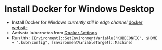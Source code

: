 # Install Docker for Windows Desktop

* Install Docker for Windows *currently still in edge channel* [docker website](https://www.docker.com/docker-windows)
* Activate kubernetes from [Docker Settings](https://docs.docker.com/docker-for-windows/kubernetes/)
* Run this : `[Environment]::SetEnvironmentVariable("KUBECONFIG", $HOME + ".kube\config", [EnvironmentVariableTarget]::Machine)`